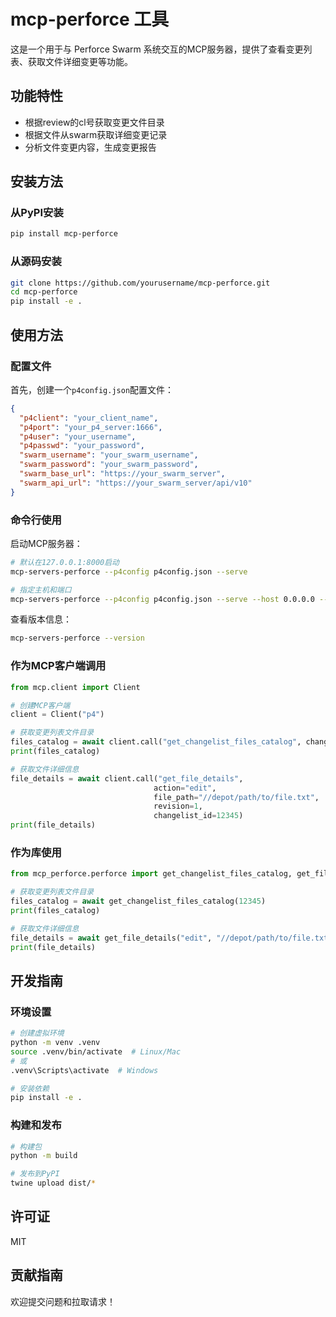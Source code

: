 # mcp-perforce 工具

这是一个用于与 Perforce Swarm 系统交互的MCP服务器，提供了查看变更列表、获取文件详细变更等功能。

## 功能特性

- 根据review的cl号获取变更文件目录
- 根据文件从swarm获取详细变更记录
- 分析文件变更内容，生成变更报告

## 安装方法

### 从PyPI安装

```bash
pip install mcp-perforce
```

### 从源码安装

```bash
git clone https://github.com/yourusername/mcp-perforce.git
cd mcp-perforce
pip install -e .
```

## 使用方法

### 配置文件

首先，创建一个`p4config.json`配置文件：

```json
{
  "p4client": "your_client_name",
  "p4port": "your_p4_server:1666",
  "p4user": "your_username",
  "p4passwd": "your_password",
  "swarm_username": "your_swarm_username",
  "swarm_password": "your_swarm_password",
  "swarm_base_url": "https://your_swarm_server",
  "swarm_api_url": "https://your_swarm_server/api/v10"
}
```

### 命令行使用

启动MCP服务器：

```bash
# 默认在127.0.0.1:8000启动
mcp-servers-perforce --p4config p4config.json --serve

# 指定主机和端口
mcp-servers-perforce --p4config p4config.json --serve --host 0.0.0.0 --port 9000
```

查看版本信息：

```bash
mcp-servers-perforce --version
```

### 作为MCP客户端调用

```python
from mcp.client import Client

# 创建MCP客户端
client = Client("p4")

# 获取变更列表文件目录
files_catalog = await client.call("get_changelist_files_catalog", changelist_id=12345)
print(files_catalog)

# 获取文件详细信息
file_details = await client.call("get_file_details", 
                                action="edit", 
                                file_path="//depot/path/to/file.txt", 
                                revision=1, 
                                changelist_id=12345)
print(file_details)
```

### 作为库使用

```python
from mcp_perforce.perforce import get_changelist_files_catalog, get_file_details

# 获取变更列表文件目录
files_catalog = await get_changelist_files_catalog(12345)
print(files_catalog)

# 获取文件详细信息
file_details = await get_file_details("edit", "//depot/path/to/file.txt", 1, 12345)
print(file_details)
```

## 开发指南

### 环境设置

```bash
# 创建虚拟环境
python -m venv .venv
source .venv/bin/activate  # Linux/Mac
# 或
.venv\Scripts\activate  # Windows

# 安装依赖
pip install -e .
```

### 构建和发布

```bash
# 构建包
python -m build

# 发布到PyPI
twine upload dist/*
```

## 许可证

MIT

## 贡献指南

欢迎提交问题和拉取请求！